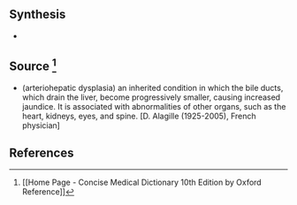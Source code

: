 ## Synthesis
- 
## Source [^1]
- (arteriohepatic dysplasia) an inherited condition in which the bile ducts, which drain the liver, become progressively smaller, causing increased jaundice. It is associated with abnormalities of other organs, such as the heart, kidneys, eyes, and spine. \[D. Alagille (1925-2005), French physician]
## References

[^1]: [[Home Page - Concise Medical Dictionary 10th Edition by Oxford Reference]]